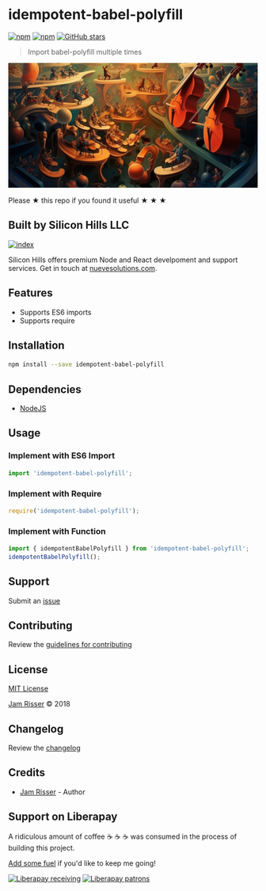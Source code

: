# idempotent-babel-polyfill

[![npm](https://img.shields.io/npm/v/idempotent-babel-polyfill.svg?style=flat-square)](https://www.npmjs.com/package/idempotent-babel-polyfill)
[![npm](https://img.shields.io/npm/dt/idempotent-babel-polyfill.svg?style=flat-square)](https://www.npmjs.com/package/idempotent-babel-polyfill)
[![GitHub stars](https://img.shields.io/github/stars/codejamninja/idempotent-babel-polyfill.svg?style=social&label=Stars)](https://github.com/codejamninja/idempotent-babel-polyfill)

> Import babel-polyfill multiple times

![](assets/idempotent-babel-polyfill.png)

Please ★ this repo if you found it useful ★ ★ ★


## Built by Silicon Hills LLC

[![index](https://user-images.githubusercontent.com/6234038/71054254-f284ad80-2116-11ea-9013-d68306726854.jpeg)](https://nuevesolutions.com)

Silicon Hills offers premium Node and React develpoment and support services. Get in touch at [nuevesolutions.com](https://nuevesolutions.com).


## Features

* Supports ES6 imports
* Supports require


## Installation

```sh
npm install --save idempotent-babel-polyfill
```


## Dependencies

* [NodeJS](https://nodejs.org)


## Usage

### Implement with ES6 Import
```js
import 'idempotent-babel-polyfill';
```

### Implement with Require
```js
require('idempotent-babel-polyfill');
```

### Implement with Function
```js
import { idempotentBabelPolyfill } from 'idempotent-babel-polyfill';
idempotentBabelPolyfill();
```


## Support

Submit an [issue](https://github.com/codejamninja/idempotent-babel-polyfill/issues/new)


## Contributing

Review the [guidelines for contributing](https://github.com/codejamninja/idempotent-babel-polyfill/blob/master/CONTRIBUTING.md)


## License

[MIT License](https://github.com/codejamninja/idempotent-babel-polyfill/blob/master/LICENSE)

[Jam Risser](https://codejam.ninja) © 2018


## Changelog

Review the [changelog](https://github.com/codejamninja/idempotent-babel-polyfill/blob/master/CHANGELOG.md)


## Credits

* [Jam Risser](https://codejam.ninja) - Author


## Support on Liberapay

A ridiculous amount of coffee ☕ ☕ ☕ was consumed in the process of building this project.

[Add some fuel](https://liberapay.com/codejamninja/donate) if you'd like to keep me going!

[![Liberapay receiving](https://img.shields.io/liberapay/receives/codejamninja.svg?style=flat-square)](https://liberapay.com/codejamninja/donate)
[![Liberapay patrons](https://img.shields.io/liberapay/patrons/codejamninja.svg?style=flat-square)](https://liberapay.com/codejamninja/donate)
